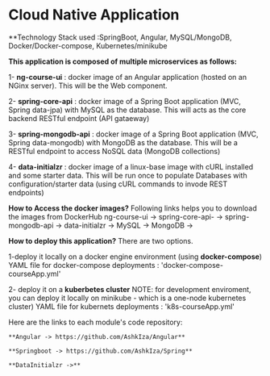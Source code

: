 # Cloud Native Application 
**Technology Stack used :SpringBoot, Angular, MySQL/MongoDB, Docker/Docker-compose, Kubernetes/minikube

**This application is composed of multiple microservices as follows:**

1- **ng-course-ui** :  docker image of an Angular application (hosted on an NGinx server). This will be the Web component.

2- **spring-core-api** : docker image of a Spring Boot application (MVC, Spring data-jpa) with MySQL as the database.
    This will acts as the core backend RESTful endpoint (API gataeway)
    
3- **spring-mongodb-api** : docker image of a Spring Boot application (MVC, Spring data-mongodb) with MongoDB as the database.
    This will be a RESTful endpoint to access NoSQL data (MongoDB collections)
    
4- **data-initialzr** : docker image of a linux-base image with cURL installed and some starter data. 
   This will be run once to populate Databases with configuration/starter data (using cURL commands to invode REST endpoints)
   
   
**How to Access the docker images?**
Following links helps you to download the images from DockerHub
    ng-course-ui -> 
    spring-core-api- ->
    spring-mongodb-api ->
    data-initialzr ->
    MySQL ->
    MongoDB -> 
   
**How to deploy this application?**
There are two options.

1-deploy it locally on a docker engine environment (using **docker-compose**)
  YAML file for docker-compose deployments : 'docker-compose-courseApp.yml'  

2- deploy it on a **kuberbetes cluster**
  NOTE: for development enviroment, you can deploy it locally on minikube - which is a one-node kubernetes cluster)
  YAML file for kubernets deployments :  'k8s-courseApp.yml'
  
  
 Here are the links to each module's code repository:
    
    **Angular -> https://github.com/AshkIza/Angular**
    
    **Springboot -> https://github.com/AshkIza/Spring**
    
    **DataInitialzr ->**
 
  
   
